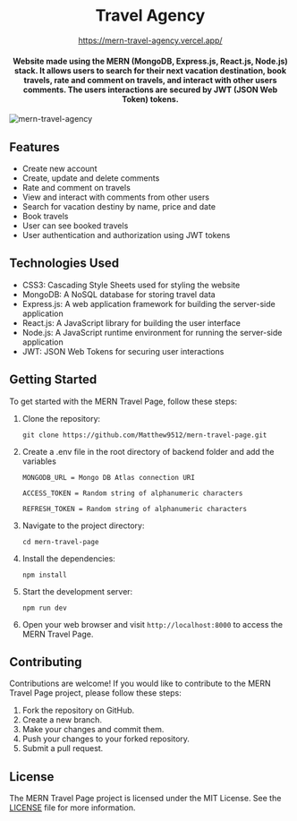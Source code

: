 <div align="center">
<h1>Travel Agency</h1>

<a href='https://mern-travel-agency.vercel.app/'>https://mern-travel-agency.vercel.app/</a>

<h4>
Website made using the MERN (MongoDB, Express.js, React.js, Node.js) stack. It allows users to search for their next vacation destination, book travels, rate and comment on travels, and interact with other users comments. The users interactions are secured by JWT (JSON Web Token) tokens.
</h4>
</div>

![mern-travel-agency](https://github.com/Matthew9512/fitness-page/assets/108298198/3ffd4ec1-fdb3-4901-aba3-b36f09980533)

<h2>Features</h2>

<ul>
  <li>Create new account</li>
  <li>Create, update and delete comments</li>
  <li>Rate and comment on travels</li>
  <li>View and interact with comments from other users</li>
  <li>Search for vacation destiny by name, price and date</li>
  <li>Book travels</li>
  <li>User can see booked travels </li>
  <li>User authentication and authorization using JWT tokens</li>
</ul>

  <h2>Technologies Used</h2>
  <ul>
    <li>CSS3: Cascading Style Sheets used for styling the website</li>
    <li>MongoDB: A NoSQL database for storing travel data</li>
    <li>Express.js: A web application framework for building the server-side application</li>
    <li>React.js: A JavaScript library for building the user interface</li>
    <li>Node.js: A JavaScript runtime environment for running the server-side application</li>
    <li>JWT: JSON Web Tokens for securing user interactions</li>
  </ul>
  
  <h2>Getting Started</h2>

  <p>To get started with the MERN Travel Page, follow these steps:</p>
  <ol>
    <li>Clone the repository:</li>
    <pre><code>git clone https://github.com/Matthew9512/mern-travel-page.git</code></pre>
    <li>Create a .env file in the root directory of backend folder and add the variables</li>
    <pre><code>MONGODB_URL = Mongo DB Atlas connection URI</code></pre>
    <pre><code>ACCESS_TOKEN = Random string of alphanumeric characters</code></pre>
    <pre><code>REFRESH_TOKEN = Random string of alphanumeric characters</code></pre>
    <li>Navigate to the project directory:</li>
    <pre><code>cd mern-travel-page</code></pre>
    <li>Install the dependencies:</li>
    <pre><code>npm install</code></pre>
    <li>Start the development server:</li>
    <pre><code>npm run dev</code></pre>
    <li>Open your web browser and visit <code>http://localhost:8000</code> to access the MERN Travel Page.</li>
  </ol>
  
  <h2>Contributing</h2>
  <p>Contributions are welcome! If you would like to contribute to the MERN Travel Page project, please follow these steps:</p>
  <ol>
    <li>Fork the repository on GitHub.</li>
    <li>Create a new branch.</li>
    <li>Make your changes and commit them.</li>
    <li>Push your changes to your forked repository.</li>
    <li>Submit a pull request.</li>
  </ol>
  
  <h2>License</h2>
  <p>The MERN Travel Page project is licensed under the MIT License. See the <a href="https://github.com/Matthew9512/mern-travel-page/blob/main/LICENSE">LICENSE</a> file for more information.</p>
